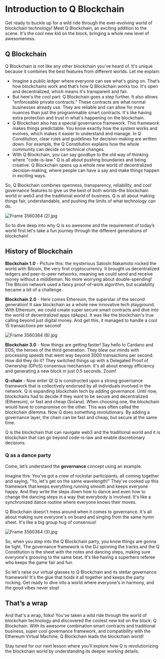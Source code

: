 # Introduction to Q Blockchain

Get ready to buckle up for a wild ride through the ever-evolving world of blockchain technology! Meet Q Blockchain, an exciting addition to the scene. It's the cool new kid on the block, bringing a whole new level of awesomeness.

## Q Blockchain

Q Blockchain is not like any other blockchain you've heard of. It's unique because it combines the best features from different worlds. Let me explain:

- Imagine a public ledger where everyone can see what's going on. That’s how blockchains work and that’s how Q Blockchain works too. It's open and decentralized, which means it's transparent and fair.
- But here's the cool part: Q Blockchain goes a step further. It also allows "enforceable private contracts." These contracts are what normal businesses already use. They are reliable and can allow for more nuances than just the programmable smart contracts. It's like having extra protection and trust in what's happening on the blockchain.
- Q Blockchain also has a special governance framework. This framework makes things predictable. You know exactly how the system works and evolves, which makes it easier to understand and manage. In Q Constitution, clear rules and guidelines for decision-making are written down. For example, the Q Constitution explains how the whole community can decide on technical changes.
- With Q Blockchain, you can say goodbye to the old way of thinking where "code-is-law." Q is all about pushing boundaries and being creative. Q Blockchain opens up a whole new world of decentralized decision-making, where people can have a say and make things happen in exciting ways.

So, Q Blockchain combines openness, transparency, reliability, and cool governance features to give us the best of both worlds–the blockchain world or web3 and the traditional world of business. Q is all about making things fair, understandable, and pushing the limits of what technology can do.

![Frame 3560364 (2).jpg](https://github.com/0xmetaschool/Learning-Projects/blob/main/Build%20a%20Gamer%20DAO%20on%20Q%20Blockchain/Getting%20Started%20with%20Q%20Blockchain/Introduction%20to%20Q%20Blockchain/Frame_3560364_(2).jpg?raw=true)

So to dive deep into why Q is so awesome and the requirement of today’s world first let's take a fun journey through the different generations of blockchain!

## History of Blockchain

**Blockchain 1.0** - Picture this: the mysterious Satoshi Nakamoto rocked the world with Bitcoin, the very first cryptocurrency. It brought us decentralized ledgers and peer-to-peer networks, meaning we could send and receive money without a middleman. No more worrying about double-spending! The Bitcoin network used a fancy proof-of-work algorithm, but scalability became a bit of a challenge.

**Blockchain 2.0** - Here comes Ethereum, the superstar of the second generation! It saw blockchain as a whole new innovative tech playground. With Ethereum, we could create super secure smart contracts and dive into the world of decentralized apps (dApps). It was like the blockchain's true calling beyond just digital money. And get this, it managed to handle a cool 15 transactions per second!

![Frame 3560364 (6).jpg](https://github.com/0xmetaschool/Learning-Projects/blob/main/Build%20a%20Gamer%20DAO%20on%20Q%20Blockchain/Getting%20Started%20with%20Q%20Blockchain/Introduction%20to%20Q%20Blockchain/Frame_3560364_(6).jpg?raw=true)

**Blockchain 3.0** - Now things are getting faster! Say hello to Cardano and EOS, the heroes of the third generation. They blew our minds with processing speeds that went way beyond 3000 transactions per second. How did they do it? They switched things up with a Delegated Proof of Ownership (DPoS) consensus mechanism. It's all about energy efficiency and generating a new block in just 0.5 seconds. Zoom!

**Q-chain** - Now enter Q! Q is constructed upon a strong governance framework that is collectively endorsed by all individuals involved in the network. Q is expanding blockchain tech by adding governance. Until now, blockchains had to decide if they want to be secure and decentralized (Ethereum), or fast and cheap (Solana). When choosing one, the blockchain would have to compromise on the other. This was often called the blockchain dilemma. Now Q does something revolutionary. By adding a governance layer, the chain can be fast and cheap, but secure at the same time.

Q is the blockchain that can navigate web3 and the traditional world and it is blockchain that can go beyond code-is-law and enable discretionary decisions.

### Q as a dance party

Come, let’s understand the **governance** concept using an example.

Imagine this: You've got a crew of rockstar participants, all coming together and saying, "Yo, let's get on the same wavelength!" They've cooked up this framework that keeps everything running smooth and keeps everyone happy. And they write the steps down how to dance and even how to change the dancing steps in a way that everybody is involved. It's like a synchronized dance routine where everyone knows their moves.

Q Blockchain doesn't mess around when it comes to governance. It's all about making sure everyone's on board and singing from the same hymn sheet. It's like a big group hug of consensus!

![Frame 3560364 (3).jpg](https://github.com/0xmetaschool/Learning-Projects/blob/main/Build%20a%20Gamer%20DAO%20on%20Q%20Blockchain/Getting%20Started%20with%20Q%20Blockchain/Introduction%20to%20Q%20Blockchain/Frame_3560364_(3).jpg?raw=true)

So, when you step into the Q Blockchain party, you know things are gonna be tight. The governance framework is the DJ spinning the tracks and the Q Constitution is the sheet with the notes and dancing steps, making sure everyone's grooving to the same beat. It's like having a superhero referee who keeps the game fair and fun.

So let's raise our virtual glasses to Q Blockchain and its stellar governance framework! It's the glue that holds it all together and keeps the party rocking. Get ready to dive into a world where everyone's in harmony, and the good vibes never stop!

## That’s a wrap

And that's a wrap, folks! You’ve taken a wild ride through the world of blockchain technology and discovered the coolest new kid on the block: Q Blockchain. With its awesome combination smart contracts and traditional business, super cool governance framework, and compatibility with the Ethereum Virtual Machine, Q Blockchain leads the blockchain world! 

Stay tuned for our next lesson where you’ll explore how Q is revolutionizing the blockchain world by understanding its deeper working details.
